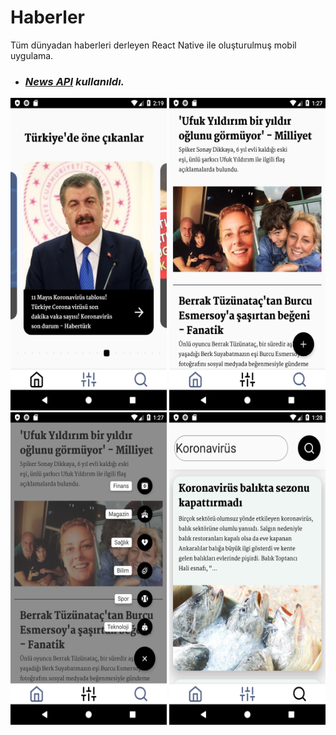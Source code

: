 # Haberler
Tüm dünyadan haberleri derleyen React Native ile oluşturulmuş mobil uygulama.

* ### _**[News API](https://newsapi.org/)** kullanıldı._

<div align="center">
  <img src="./main.png" width="250" height="500"/>
  <img src="./news.png" width="250" height="500"/>
  <img src="./newsx.png" width="250" height="500"/>
  <img src="./search.png" width="250" height="500"/>
</div>
